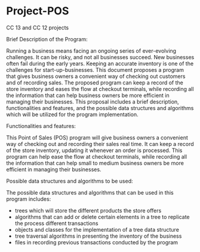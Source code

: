 # Project-POS
CC 13 and CC 12 projects

Brief Description of the Program:

Running a business means facing an ongoing series of ever-evolving challenges. It can be risky, and not all businesses succeed. New businesses often fail during the early years. Keeping an accurate inventory is one of the challenges for start-up-businesses. This document proposes a program that gives business owners a convenient way of checking out customers and of recording sales. The proposed program can keep a record of the store inventory and eases the flow at checkout terminals, while recording all the information that can help business owners be more efficient in managing their businesses. This proposal includes a brief description, functionalities and features, and the possible data structures and algorithms which will be utilized for the program implementation.

Functionalities and features:

This Point of Sales (POS) program will give business owners a convenient way of checking out and recording their sales real time. It can keep a record of the store inventory, updating it whenever an order is processed. This program can help ease the flow at checkout terminals, while recording all the information that can help small to medium business owners be more efficient in managing their businesses.

Possible data structures and algorithms to be used:

The possible data structures and algorithms that can be used in this program includes: 
-	trees which will store the different products the store offers 
-	algorithms that can add or delete certain elements in a tree to replicate the process different transactions
-	objects and classes for the implementation of a tree data structure
-	tree traversal algorithms in presenting the inventory of the business
-	files in recording previous transactions conducted by the program
